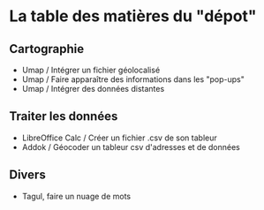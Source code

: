 # La table des matières du "dépot"

## Cartographie
- Umap / Intégrer un fichier géolocalisé
- Umap / Faire apparaître des informations dans les "pop-ups"
- Umap / Intégrer des données distantes


## Traiter les données
- LibreOffice Calc / Créer un fichier .csv de son tableur
- Addok / Géocoder un tableur csv d'adresses et de données

## Divers
- Tagul, faire un nuage de mots
